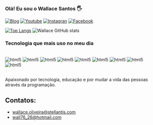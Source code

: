 ### Olá! Eu sou o Wallace Santos 🖐️

[![Blog](https://img.shields.io/badge/Blogger-FF5722?style=for-the-badge&logo=blogger&logoColor=white)](https://sujeitoprogramador.com)
[![Youtube](https://img.shields.io/badge/YouTube-FF0000?style=for-the-badge&logo=youtube&logoColor=white)](https://www.youtube.com/channel/UCxkROcRVya7iaN8h2LZR6og)
[![Instagran](https://img.shields.io/badge/Instagram-E4405F?style=for-the-badge&logo=instagram&logoColor=white)](https://www.instagram.com/wallace.santos.1272)
[![Facebook](https://img.shields.io/badge/Facebook-1877F2?style=for-the-badge&logo=facebook&logoColor=white)](https://www.facebook.com/wallace.santos.1272)

[![Top Langs](https://github-readme-stats.vercel.app/api/top-langs/?username=WallaceSantosdeOliveira)](https://github.com/WallaceSantosdeOliveira/github-readme-stats)
![Wallace GitHub stats](https://github-readme-stats.vercel.app/api?username=WallaceSantosdeOliveira&show_icons=true&theme=dracula)

### Tecnologia que mais uso no meu dia

<div style="display: inline_block"><br/>
<img align="center" alt="html5" src="https://img.shields.io/badge/HTML5-E34F26?style=for-the-badge&logo=html5&logoColor=white"/>
<img align="center" alt="html5" src="https://img.shields.io/badge/CSS3-1572B6?style=for-the-badge&logo=css3&logoColor=white"/>
<img align="center" alt="html5" src="https://img.shields.io/badge/JavaScript-F7DF1E?style=for-the-badge&logo=javascript&logoColor=black"/>
<img align="center" alt="html5" src="https://img.shields.io/badge/TypeScript-007ACC?style=for-the-badge&logo=typescript&logoColor=white"/>
<img align="center" alt="html5" src="https://img.shields.io/badge/React-20232A?style=for-the-badge&logo=react&logoColor=61DAFB"/>
<img align="center" alt="html5" src="https://img.shields.io/badge/Node.js-43853D?style=for-the-badge&logo=node.js&logoColor=white"/>
<img align="center" alt="html5" src="https://img.shields.io/badge/Spring-6DB33F?style=for-the-badge&logo=spring&logoColor=white"/>
<img align="center" alt="html5" src="https://img.shields.io/badge/PostgreSQL-316192?style=for-the-badge&logo=postgresql&logoColor=white"/>
<img align="center" alt="html5" src="https://img.shields.io/badge/Bootstrap-563D7C?style=for-the-badge&logo=bootstrap&logoColor=white"/>
</div><br/>

Apaixonado por tecnologia, educação e por mudar a vida das pessoas através da programação.

## Contatos:
- [wallace.oliveira@stellantis.com](wallace.oliveira@stellantis.com)<br/>
- [wall76_26@hotmail.com](wall76_26@hotmail.com)<br/>

